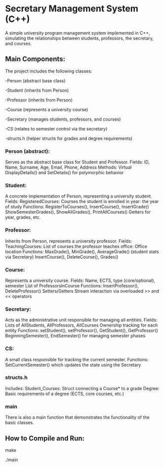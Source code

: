 # Secretary Management System (C++)

A simple university program management system implemented in C++, simulating the relationships between students, professors, the secretary, and courses.

## Main Components:
The project includes the following classes:

-Person (abstract base class)

-Student (inherits from Person)

-Professor (inherits from Person)

-Course (represents a university course)

-Secretary (manages students, professors, and courses)

-CS (relates to semester control via the secretary)

-structs.h (helper structs for grades and degree requirements)

### Person (abstract):

Serves as the abstract base class for Student and Professor.
Fields:
ID, Name, Surname, Age, Email, Phone, Address
Methods:
Virtual DisplayDetails() and SetDetails() for polymorphic behavior

### Student:

A concrete implementation of Person, representing a university student.
Fields:
RegisteredCourses: Courses the student is enrolled in
year: the year of study
Functions:
RegisterToCourses(), InsertCourse(), InsertGrade()
ShowSemesterGrades(), ShowAllGrades(), PrintAllCourses()
Getters for year, grades, etc.

### Professor:
Inherits from Person, represents a university professor.
Fields:
TeachingCourses: List of courses the professor teaches
office: Office location
Functions:
MaxGrade(), MinGrade(), AverageGrade() (student stats via Secretary)
InsertCourse(), DeleteCourse(), Grades()

### Course:
Represents a university course.
Fields:
Name, ECTS, type (core/optional), semester
List of ProfessorsInCourse
Functions:
InsertProfessor(), DeleteProfessor()
Setters/Getters
Stream interaction via overloaded >> and << operators

### Secretary:
Acts as the administrative unit responsible for managing all entities.
Fields:
Lists of AllStudents, AllProfessors, AllCourses
Ownership tracking for each entity
Functions:
setStudent(), setProfessor(), GetStudent(), GetProfessor()
BeginningSemester(), EndSemester() for managing semester phases

### CS:
A small class responsible for tracking the current semester.
Functions:
SetCurrentSemester() which updates the state using the Secretary

### structs.h
Includes:
Student_Courses: Struct connecting a Course* to a grade
Degree: Basic requirements of a degree (ECTS, core courses, etc.)

### main
There is also a main function that demonstrates the functionality of the basic classes.

## How to Compile and Run:
make

./main

